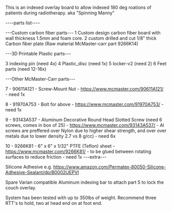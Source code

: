 This is an indexed overlay board to allow indexed 180 deg roations of patients during radiotherapy. aka "Spinning Manny"

----parts list----

---Custom carbon fiber parts---
1 Custom design carbon fiber board with wall thickness 1.5mm and foam core.
2 custom drilled and cut 1/8" thick Carbon fiber plate (Raw material McMaster-carr part 9266K14)

---3D Printable Plastic parts---

3 indexing pin (need 4x)
4 Plastic_disc (need 1x)
5 locker-v2  (need 2)
6 Feet parts (need 12-16x)

---Other McMaster-Carr parts---

7 - 90611A121 - Screw-Mount Nut 
          - https://www.mcmaster.com/90611A121/
          - need 1x
          
8 - 91970A753 - Bolt for above 
          - https://www.mcmaster.com/91970A753/
          - need 1x
          
9 - 93143A537 - Aluminum Decorative Round Head Slotted Screw (need 6 screws, comes in box of 25)
          - https://www.mcmaster.com/93143A537/
          - Al screws are preffered over Nylon due to higher shear strength, and over over metals due to lower density 2.7 vs 8 g/cc)
          - need 6x

10 - 9266K81   - 6" x 6" x 1/32" PTFE (Teflon) sheet 
          - https://www.mcmaster.com/9266K81/
          - to be glued between rotating surfaces to reduce friction
          - need 1x
---extra---

Silicone Adhesive e.g. https://www.amazon.com/Permatex-80050-Silicone-Adhesive-Sealant/dp/B0002UEPVI

Spare Varian compatible Aluminum indexing bar to attach part 5 to lock the couch overlay.

System has been tested with up to 350lbs of weight. Recommend three RTT's to hold, two at head end on at foot end.

